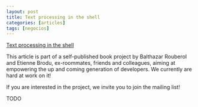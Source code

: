 ```yaml
---
layout: post
title: Text processing in the shell
categories: [articles]
tags: [negocios]
---
```


[Text processing in the shell](https://blog.balthazar-rouberol.com/text-processing-in-the-shell)

This article is part of a self-published book project by Balthazar Rouberol and Etienne Brodu, ex-roommates, friends and colleagues, aiming at empowering the up and coming generation of developers. We currently are hard at work on it!

If you are interested in the project, we invite you to join the mailing list!

<!--more-->

TODO